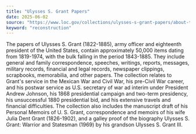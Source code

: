 ```yaml
---
title: "Ulysses S. Grant Papers"
date: 2025-06-02
source: "https://www.loc.gov/collections/ulysses-s-grant-papers/about-this-collection/"
keyword: "reconstruction"
---
```


The papers of Ulysses S. Grant (1822-1885), army officer and eighteenth president of the United States, contain approximately 50,000 items dating from 1819-1974, with the bulk falling in the period 1843-1885. They include general and family correspondence, speeches, writings, reports, messages, military records, financial and legal records, newspaper clippings, scrapbooks, memorabilia, and other papers. The collection relates to Grant's service in the Mexican War and Civil War, his pre-Civil War career, and his postwar service as U.S. secretary of war ad interim under President Andrew Johnson, his 1868 presidential campaign and two-term presidency, his unsuccessful 1880 presidential bid, and his extensive travels and financial difficulties. The collection also includes the manuscript draft of his Personal Memoirs of U. S. Grant, correspondence and memoirs of his wife Julia Dent Grant (1826-1902), and a galley proof of the biography Ulysses S. Grant: Warrior and Statesman (1969) by his grandson Ulysses S. Grant III.

